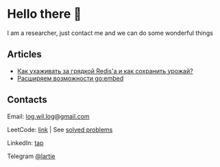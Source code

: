 # Hello there 👋

I am a researcher, just contact me and we can do some wonderful things

## Articles
* [Как ухаживать за грядкой Redis'а и как сохранить урожай?](https://habr.com/en/company/citymobil/blog/557306/)
* [Расширяем возможности go:embed]()

## Contacts
Email: log.wil.log@gmail.com

LeetCode: [link](https://leetcode.com/lartie/)  | See [solved problems](https://github.com/lartie/leetcode/tree/master/problems)

LinkedIn: [tap](https://www.linkedin.com/in/lartie/)

Telegram [@lartie](https://t.me/lartie)
